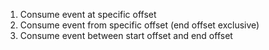 1. Consume event at specific offset
2. Consume event from specific offset (end offset exclusive)
3. Consume event between start offset and end offset